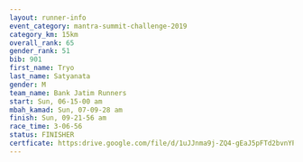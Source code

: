 ```yaml
---
layout: runner-info 
event_category: mantra-summit-challenge-2019 
category_km: 15km 
overall_rank: 65
gender_rank: 51
bib: 901
first_name: Tryo
last_name: Satyanata
gender: M
team_name: Bank Jatim Runners
start: Sun, 06-15-00 am
mbah_kamad: Sun, 07-09-28 am
finish: Sun, 09-21-56 am
race_time: 3-06-56
status: FINISHER
certficate: https:drive.google.com/file/d/1uJJnma9j-ZQ4-gEaJ5pFTd2bvnYP7Fzd/view?usp=sharing
---
```

